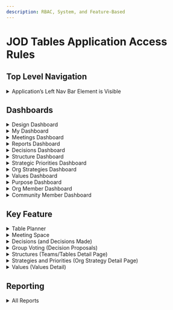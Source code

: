```yaml
---
description: RBAC, System, and Feature-Based
---
```


# JOD Tables Application Access Rules

## Top Level Navigation

<details>

<summary>Application’s Left Nav Bar Element is Visible</summary>

|                      | Super Admin | Org Admin | Designer | User |
| -------------------- | :---------: | :-------: | :------: | :--: |
| Design               |      ✅      |     ✅     |     ✅    |   ✅  |
| My Dashboard         |      ✅      |     ✅     |     ✅    |   ✅  |
| Meetings             |      ✅      |     ✅     |     ✅    |   ✅  |
| Reports              |      ✅      |     ✅     |     ✅    |   ✅  |
| Decisions🔒          |      ✅      |     ✅     |     ✅    |   ❌  |
| Structure🔒          |      ✅      |     ✅     |     ✅    |   ❌  |
| Strategic Priorities |      ✅      |     ✅     |     ✅    |   ✅  |
| Org Strategies       |      ✅      |     ✅     |     ✅    |   ✅  |
| Values               |      ✅      |     ✅     |     ✅    |   ✅  |
| Org Members🔒        |      ✅      |     ✅     |     ❌    |   ❌  |
| Community Mbrs🔒     |      ✅      |     ✅     |     ❌    |   ❌  |

</details>

## Dashboards

<details>

<summary>Design Dashboard</summary>

|                              | Super Admin | Org Admin | Designer |  User  |
| ---------------------------- | :---------: | :-------: | :------: | :----: |
| Can View                     |      ✅      |     ✅     |     ✅    |    ✅   |
| Can Click to Detail          |      ✅      |     ✅     |     ✅    | ❌ (??) |
| Can Filter                   |      ✅      |     ✅     |    ☑️    |   ☑️   |
| Can Sort                     |      ✅      |     ✅     |     ❌    |    ❌   |
| Create Record from Dashboard |      ◻️     |     ◻️    |    ◻️    |   ◻️   |
| Delete from Dashboard        |      ◻️     |     ◻️    |    ◻️    |   ◻️   |

{% hint style="info" %}
Notes:

1. ◻️ = N/A
2. ☑️ = partial capacity. Can show/hide Table Participants or Represented Groups
3. Sort = Tables and Teams only
4. ?? = Why Not
{% endhint %}

</details>

<details>

<summary>My Dashboard</summary>

|                              |     Super Admin     |      Org Admin      |       Designer      |         User        |
| ---------------------------- | :-----------------: | :-----------------: | :-----------------: | :-----------------: |
| Can View                     | <p>☑️</p><p>(p)</p> | <p>☑️</p><p>(p)</p> | <p>☑️</p><p>(p)</p> | <p>☑️</p><p>(p)</p> |
| Can Click to Detail          | <p>☑️</p><p>(p)</p> | <p>☑️</p><p>(p)</p> | <p>☑️</p><p>(p)</p> | <p>☑️</p><p>(p)</p> |
| Can Filter                   |          ✅          |          ✅          |          ✅          |          ✅          |
| Can Sort                     |          ◻️         |          ◻️         |          ◻️         |          ◻️         |
| Create Record from Dashboard |          ◻️         |          ◻️         |          ◻️         |          ◻️         |
| Delete from Dashboard        |          ◻️         |          ◻️         |          ◻️         |          ◻️         |

{% hint style="info" %}
Notes:

1. ◻️ = N/A
2. ☑️ = partial capacity: only for Teams/Table where the user is a participant
3. Filter = active vs inactive
4. All users can mark their Commitments as “Ready”
{% endhint %}

</details>

<details>

<summary>Meetings Dashboard</summary>

|                              |       Super Admin      |        Org Admin       |        Designer        |          User          |
| ---------------------------- | :--------------------: | :--------------------: | :--------------------: | :--------------------: |
| Can View                     |            ✅           |            ✅           |            ✅           |   <p>☑️</p><p>(p)</p>  |
| Can Click to Detail          |   <p>☑️</p><p>(p)</p>  |   <p>☑️</p><p>(p)</p>  |   <p>☑️</p><p>(p)</p>  |   <p>☑️</p><p>(p)</p>  |
| Can Filter                   |            ✅           |            ✅           |            ✅           |   <p>☑️</p><p>(p)</p>  |
| Can Sort                     |           ◻️           |           ◻️           |           ◻️           |           ◻️           |
| Create Record from Dashboard | <p>☑️</p><p>(p+gl)</p> | <p>☑️</p><p>(p+gl)</p> | <p>☑️</p><p>(p+gl)</p> | <p>☑️</p><p>(p+gl)</p> |
| Delete from Dashboard        |           ◻️           |           ◻️           |           ◻️           |           ◻️           |

{% hint style="info" %}
Notes:

1. ◻️ = N/A
2. ☑️ = partial capacity for view, filter, and click to: only for Groups where they are a participant
3. ☑️ = partial capacity for create from dashboard: only where User is GL for Groups where they are a participant
4. Filter = active vs inactive, user tables/teams, and meeting start time
{% endhint %}

</details>

<details>

<summary>Reports Dashboard</summary>

|                              | Super Admin | Org Admin | Designer | User |
| ---------------------------- | :---------: | :-------: | :------: | :--: |
| Can View                     |      ✅      |     ✅     |     ✅    |  ☑️  |
| Can Click to Detail          |      ✅      |     ✅     |     ✅    |  ☑️  |
| Can Filter                   |      ◻️     |     ◻️    |    ◻️    |  ◻️  |
| Can Sort                     |      ◻️     |     ◻️    |    ◻️    |  ◻️  |
| Create Record from Dashboard |      ◻️     |     ◻️    |    ◻️    |  ◻️  |
| Delete from Dashboard        |      ◻️     |     ◻️    |    ◻️    |  ◻️  |

{% hint style="info" %}
Notes:

1. ◻️ = N/A
2. ☑️ = partial capacity: Only Unlocked Reports (reports without 🔒 icon)
{% endhint %}

</details>

<details>

<summary>Decisions Dashboard</summary>

|                              |                Super Admin                |                 Org Admin                 |                  Designer                 | User |
| ---------------------------- | :---------------------------------------: | :---------------------------------------: | :---------------------------------------: | :--: |
| Can View                     |                     ✅                     |                     ✅                     |                     ✅                     |   ❌  |
| Update Record from Dashboard | <p>☑️</p><p>(p+gl)</p><p>(See note 3)</p> | <p>☑️</p><p>(p+gl)</p><p>(See note 3)</p> | <p>☑️</p><p>(p+gl)</p><p>(See note 3)</p> |   ❌  |
| Can Click to Detail          |           <p>☑️</p><p>(p+gl)</p>          |           <p>☑️</p><p>(p+gl)</p>          |           <p>☑️</p><p>(p+gl)</p>          |   ❌  |
| Can Filter                   |                     ✅                     |                     ✅                     |                     ✅                     |   ❌  |
| Can Sort                     |                     ◻️                    |                     ◻️                    |                     ◻️                    |  ◻️  |
| Create Record from Dashboard |                     ◻️                    |                     ◻️                    |                     ◻️                    |  ◻️  |
| Delete from Dashboard        |           <p>☑️</p><p>(p+gl)</p>          |           <p>☑️</p><p>(p+gl)</p>          |           <p>☑️</p><p>(p+gl)</p>          |   ❌  |

{% hint style="info" %}
Notes:

1. ◻️ = N/A
2. ☑️ = partial capacity:  only where User is GL for Groups where they are a participant (record deletion occurs via popup of decision record on page.
3. Also note that these users can update such records as well via a popup on the dashboard screen.
{% endhint %}

</details>

<details>

<summary>Structure Dashboard</summary>

|                              | Super Admin | Org Admin | Designer | User |
| ---------------------------- | :---------: | :-------: | :------: | :--: |
| Can View                     |      ✅      |     ✅     |     ✅    |   ❌  |
| Can Click to Detail          |      ✅      |     ✅     |     ✅    |   ❌  |
| Can Filter                   |      ✅      |     ✅     |     ✅    |   ❌  |
| Can Sort                     |      ✅      |     ✅     |     ✅    |   ❌  |
| Create Record from Dashboard |      ✅      |     ✅     |     ✅    |   ❌  |
| Delete from Dashboard        |      ◻️     |     ◻️    |    ◻️    |  ◻️  |

{% hint style="info" %}
Notes:

1. ◻️ = N/A
{% endhint %}

</details>

<details>

<summary>Strategic Priorities Dashboard</summary>

|                              | Super Admin | Org Admin | Designer | User |
| ---------------------------- | :---------: | :-------: | :------: | :--: |
| Can View                     |      ✅      |     ✅     |     ✅    |   ❌  |
| Can Click to Detail          |      ✅      |     ✅     |     ✅    |   ❌  |
| Can Filter                   |      ✅      |     ✅     |     ✅    |   ❌  |
| Can Sort                     |      ◻️     |     ◻️    |    ◻️    |  ◻️  |
| Create Record from Dashboard |      ◻️     |     ◻️    |    ◻️    |  ◻️  |
| Delete from Dashboard        |      ◻️     |     ◻️    |    ◻️    |  ◻️  |

{% hint style="info" %}
Notes:

1. ◻️ = N/A
{% endhint %}

</details>

<details>

<summary>Org Strategies Dashboard</summary>

|                              | Super Admin | Org Admin | Designer | User |
| ---------------------------- | :---------: | :-------: | :------: | :--: |
| Can View                     |      ✅      |     ✅     |     ✅    |   ✅  |
| Can Click to Detail          |      ✅      |     ✅     |     ✅    |   ✅  |
| Can Filter                   |      ✅      |     ✅     |     ✅    |   ✅  |
| Can Sort                     |      ✅      |     ✅     |     ❌    |   ❌  |
| Create Record from Dashboard |      ✅      |     ✅     |     ❌    |   ❌  |
| Delete from Dashboard        |      ◻️     |     ◻️    |    ◻️    |  ◻️  |

{% hint style="info" %}
Notes:

1. ◻️ = N/A
2. Filter = active vs inactive
{% endhint %}

</details>

<details>

<summary>Values Dashboard</summary>

|                              | Super Admin | Org Admin | Designer | User |
| ---------------------------- | :---------: | :-------: | :------: | :--: |
| Can View                     |      ✅      |     ✅     |     ✅    |   ✅  |
| Can Click to Detail          |      ✅      |     ✅     |     ✅    |   ✅  |
| Can Filter                   |      ✅      |     ✅     |     ✅    |   ✅  |
| Can Sort                     |      ✅      |     ✅     |     ❌    |   ❌  |
| Create Record from Dashboard |      ✅      |     ✅     |     ❌    |   ❌  |
| Delete from Dashboard        |      ◻️     |     ◻️    |    ◻️    |  ◻️  |

{% hint style="info" %}
Notes:

1. ◻️ = N/A
2. Filter = active vs inactive
{% endhint %}

</details>

<details>

<summary>Purpose Dashboard</summary>

|                              | Super Admin | Org Admin | Designer | User |
| ---------------------------- | :---------: | :-------: | :------: | :--: |
| Can View                     |      ✅      |     ✅     |     ✅    |   ✅  |
| Can Click to Detail          |      ◻️     |     ◻️    |    ◻️    |  ◻️  |
| Can Filter                   |      ✅      |     ✅     |     ❌    |   ❌  |
| Can Sort                     |      ◻️     |     ◻️    |    ◻️    |  ◻️  |
| Create Record from Dashboard |      ✅      |     ✅     |     ❌    |   ❌  |
| Delete from Dashboard        |      ◻️     |     ◻️    |    ◻️    |  ◻️  |

{% hint style="info" %}
Notes:

1. ◻️ = N/A
2. Filter = view previous versions
3. Records can be updated by the same groups that can create them from this dashboard (via a popup screen)
{% endhint %}

</details>

<details>

<summary>Org Member Dashboard</summary>

|                              | Super Admin | Org Admin | Designer | User |
| ---------------------------- | :---------: | :-------: | :------: | :--: |
| Can View                     |      ✅      |     ✅     |     ❌    |   ❌  |
| Can Click to Detail          |      ✅      |     ✅     |     ❌    |   ❌  |
| Can Filter                   |      ✅      |     ✅     |     ❌    |   ❌  |
| Can Sort                     |      ◻️     |     ◻️    |    ◻️    |  ◻️  |
| Create Record from Dashboard |      ✅      |     ✅     |     ❌    |   ❌  |
| Delete from Dashboard        |      ◻️     |     ◻️    |    ◻️    |  ◻️  |

{% hint style="info" %}
Notes:

1. ◻️ = N/A
2. Filter = active vs inactive, and search
{% endhint %}

</details>

<details>

<summary>Community Member Dashboard</summary>



|                              | Super Admin | Org Admin | Designer | User |
| ---------------------------- | :---------: | :-------: | :------: | :--: |
| Can View                     |      ✅      |     ✅     |     ❌    |   ❌  |
| Can Click to Detail          |      ✅      |     ✅     |     ❌    |   ❌  |
| Can Filter                   |      ✅      |     ✅     |     ❌    |   ❌  |
| Can Sort                     |      ◻️     |     ◻️    |    ◻️    |  ◻️  |
| Create Record from Dashboard |      ✅      |     ✅     |     ❌    |   ❌  |
| Delete from Dashboard        |      ◻️     |     ◻️    |    ◻️    |  ◻️  |

{% hint style="info" %}
Notes:

1. ◻️ = N/A
2. Filter = active vs inactive, and search
{% endhint %}

</details>

## Key Feature

<details>

<summary>Table Planner</summary>

{% hint style="info" %}
&#x20;<mark style="color:blue;">**GLOBAL RULE FOR THE TEAM/TABLE PLANNER**</mark>

<mark style="color:blue;">Users must be on a given Team/Table in order to access its Planner details page. The following grid identifies what the different roles can access on the Team/Table Planner page once there.</mark>&#x20;
{% endhint %}

<table><thead><tr><th></th><th width="181.65234375" align="center">Super Admin</th><th align="center">Org Admin</th><th align="center">Designer</th><th align="center">User</th></tr></thead><tbody><tr><td><mark style="color:blue;"><strong>SECTION:</strong></mark></td><td align="center"><mark style="color:blue;"><strong>Meetings</strong></mark>                               </td><td align="center"></td><td align="center"></td><td align="center"></td></tr><tr><td>READ Summary</td><td align="center">✅</td><td align="center">✅</td><td align="center">✅</td><td align="center">✅</td></tr><tr><td>READ Detail</td><td align="center">✅</td><td align="center">✅</td><td align="center">✅</td><td align="center">✅</td></tr><tr><td>Filter List</td><td align="center">✅</td><td align="center">✅</td><td align="center">✅</td><td align="center">✅</td></tr><tr><td>CREATE Record</td><td align="center"><p>☑️</p><p>(gl)</p></td><td align="center"><p>☑️</p><p>(gl)</p></td><td align="center"><p>☑️</p><p>(gl)</p></td><td align="center"><p>☑️</p><p>(gl)</p></td></tr><tr><td>UPDATE Record (from page)</td><td align="center"><p>☑️</p><p>(gl)</p><p>(See note:1)</p></td><td align="center"><p>☑️</p><p>(gl)</p><p>(See note:1)</p></td><td align="center"><p>☑️</p><p>(gl)</p><p>(See note:1)</p></td><td align="center"><p>☑️</p><p>(gl)</p><p>(See note:1)</p></td></tr><tr><td>Sort List</td><td align="center">◻️</td><td align="center">◻️</td><td align="center">◻️</td><td align="center">◻️</td></tr><tr><td>DELETE Record (from page)</td><td align="center">❌</td><td align="center">❌</td><td align="center">❌</td><td align="center">❌</td></tr><tr><td><mark style="color:blue;"><strong>SECTION:</strong></mark> </td><td align="center"><mark style="color:blue;"><strong>Actions</strong></mark>                                                                 </td><td align="center"></td><td align="center"></td><td align="center"></td></tr><tr><td>READ Summary</td><td align="center">✅</td><td align="center">✅</td><td align="center">✅</td><td align="center">✅</td></tr><tr><td>READ Detail</td><td align="center">✅</td><td align="center">✅</td><td align="center">✅</td><td align="center">✅</td></tr><tr><td>Filter List</td><td align="center">✅</td><td align="center">✅</td><td align="center">✅</td><td align="center">✅</td></tr><tr><td>CREATE Record</td><td align="center"><p>☑️</p><p>(gl)</p></td><td align="center"><p>☑️</p><p>(gl)</p></td><td align="center"><p>☑️</p><p>(gl)</p></td><td align="center"><p>☑️</p><p>(gl)</p></td></tr><tr><td>UPDATE Record (from page)</td><td align="center"><p>☑️</p><p>(gl)</p></td><td align="center"><p>☑️</p><p>(gl)</p></td><td align="center"><p>☑️</p><p>(gl)</p></td><td align="center"><p>☑️</p><p>(gl)</p></td></tr><tr><td>Sort List</td><td align="center"><p>☑️</p><p>(gl)</p></td><td align="center"><p>☑️</p><p>(gl)</p></td><td align="center"><p>☑️</p><p>(gl)</p></td><td align="center"><p>☑️</p><p>(gl)</p></td></tr><tr><td>DELETE Record (from page)</td><td align="center"><p>☑️</p><p>(gl)</p></td><td align="center"><p>☑️</p><p>(gl)</p></td><td align="center"><p>☑️</p><p>(gl)</p></td><td align="center"><p>☑️</p><p>(gl)</p></td></tr><tr><td><mark style="color:blue;"><strong>SECTION:</strong></mark> </td><td align="center"><mark style="color:blue;"><strong>Open Commitments</strong></mark>   </td><td align="center"></td><td align="center"></td><td align="center"></td></tr><tr><td>READ Summary</td><td align="center">✅</td><td align="center">✅</td><td align="center">✅</td><td align="center">✅</td></tr><tr><td>READ Detail</td><td align="center">✅</td><td align="center">✅</td><td align="center">✅</td><td align="center">✅</td></tr><tr><td>Filter List</td><td align="center">◻️</td><td align="center">◻️</td><td align="center">◻️</td><td align="center">◻️</td></tr><tr><td>CREATE Record</td><td align="center">❌</td><td align="center">❌</td><td align="center">❌</td><td align="center">❌</td></tr><tr><td>UPDATE Record (from page)</td><td align="center">❌</td><td align="center">❌</td><td align="center">❌</td><td align="center">❌</td></tr><tr><td>Sort List</td><td align="center">◻️</td><td align="center">◻️</td><td align="center">◻️</td><td align="center">◻️</td></tr><tr><td>DELETE Record (from page)</td><td align="center">❌</td><td align="center">❌</td><td align="center">❌</td><td align="center">❌</td></tr><tr><td><mark style="color:blue;"><strong>SECTION:</strong></mark> </td><td align="center"><mark style="color:blue;"><strong>Decisions</strong></mark>                                 </td><td align="center"></td><td align="center"></td><td align="center"></td></tr><tr><td>READ Summary</td><td align="center">✅</td><td align="center">✅</td><td align="center">✅</td><td align="center">✅</td></tr><tr><td>READ Detail</td><td align="center">✅</td><td align="center">✅</td><td align="center">✅</td><td align="center">✅</td></tr><tr><td>Filter List</td><td align="center">✅</td><td align="center">✅</td><td align="center">✅</td><td align="center">✅</td></tr><tr><td>CREATE Record</td><td align="center">❌</td><td align="center">❌</td><td align="center">❌</td><td align="center">❌</td></tr><tr><td>UPDATE Record (from page)</td><td align="center"><p>☑️</p><p>(gl)</p></td><td align="center"><p>☑️</p><p>(gl)</p></td><td align="center"><p>☑️</p><p>(gl)</p></td><td align="center"><p>☑️</p><p>(gl)</p></td></tr><tr><td>Sort List</td><td align="center">◻️</td><td align="center">◻️</td><td align="center">◻️</td><td align="center">◻️</td></tr><tr><td>DELETE Record (from page)</td><td align="center"><p>☑️</p><p>(gl)</p></td><td align="center"><p>☑️</p><p>(gl)</p></td><td align="center"><p>☑️</p><p>(gl)</p></td><td align="center"><p>☑️</p><p>(gl)</p></td></tr><tr><td><mark style="color:blue;"><strong>SECTION:</strong></mark> </td><td align="center"><mark style="color:blue;"><strong>Linked Documents</strong></mark>             </td><td align="center"></td><td align="center"></td><td align="center"></td></tr><tr><td>READ Summary</td><td align="center">✅</td><td align="center">✅</td><td align="center">✅</td><td align="center">✅</td></tr><tr><td>READ Detail</td><td align="center">✅</td><td align="center">✅</td><td align="center">✅</td><td align="center">✅</td></tr><tr><td>Filter List</td><td align="center">✅</td><td align="center">✅</td><td align="center">✅</td><td align="center">✅</td></tr><tr><td>CREATE Record</td><td align="center"><p>☑️</p><p>(gl)</p></td><td align="center"><p>☑️</p><p>(gl)</p></td><td align="center"><p>☑️</p><p>(gl)</p></td><td align="center"><p>☑️</p><p>(gl)</p></td></tr><tr><td>UPDATE Record (from page)</td><td align="center"><p>✅??</p><p>(See note:2)</p></td><td align="center"><p>✅??</p><p>(See note:2)</p></td><td align="center"><p>✅??</p><p>(See note:2)</p></td><td align="center"><p>✅??</p><p>(See note:2)</p></td></tr><tr><td>Sort List</td><td align="center">✅</td><td align="center">✅</td><td align="center">✅</td><td align="center">✅</td></tr><tr><td>DELETE Record (from page)</td><td align="center"><p>✅??</p><p>(See note:2)</p></td><td align="center"><p>✅??</p><p>(See note:2)</p></td><td align="center"><p>✅??</p><p>(See note:2)</p></td><td align="center"><p>✅??</p><p>(See note:2)</p></td></tr></tbody></table>

{% hint style="info" %}
Notes:

1. Meeting Name only
2. Should be gl only
{% endhint %}

</details>

<details>

<summary>Meeting Space</summary>

{% hint style="info" %}
&#x20;<mark style="color:blue;">**GLOBAL RULE FOR MEETINGS**</mark>

<mark style="color:blue;">Users must be on a given Team/Table in order to access its meeting details page. The following grid identifies what the different roles can access on the Meeting Space page once there.</mark>&#x20;
{% endhint %}

<table><thead><tr><th></th><th width="166.93359375" align="center">Super Admin</th><th align="center">Org Admin</th><th align="center">Designer</th><th align="center">User</th></tr></thead><tbody><tr><td><mark style="color:blue;"><strong>AREA:</strong></mark></td><td align="center"><mark style="color:blue;"><strong>Entire Meeting</strong></mark>                       </td><td align="center"><mark style="color:blue;"><strong>Record</strong></mark></td><td align="center"></td><td align="center"></td></tr><tr><td>CREATE</td><td align="center"><p>☑️</p><p>(gl)</p></td><td align="center"><p>☑️</p><p>(gl)</p></td><td align="center"><p>☑️</p><p>(gl)</p></td><td align="center"><p>☑️</p><p>(gl)</p></td></tr><tr><td>DELETE</td><td align="center"><p>☑️</p><p>(gl)</p></td><td align="center"><p>☑️</p><p>(gl)</p></td><td align="center"><p>☑️</p><p>(gl)</p></td><td align="center"><p>☑️</p><p>(gl)</p></td></tr><tr><td><mark style="color:blue;"><strong>SECTION:</strong></mark> </td><td align="center"><mark style="color:blue;"><strong>Left Pane</strong></mark>                     </td><td align="center"></td><td align="center"></td><td align="center"></td></tr><tr><td>READ Summary</td><td align="center">✅</td><td align="center">✅</td><td align="center">✅</td><td align="center">✅</td></tr><tr><td>READ Detail</td><td align="center">✅</td><td align="center">✅</td><td align="center">✅</td><td align="center">✅</td></tr><tr><td>Filter List</td><td align="center">◻️</td><td align="center">◻️</td><td align="center">◻️</td><td align="center">◻️</td></tr><tr><td>CREATE Record</td><td align="center">◻️</td><td align="center">◻️</td><td align="center">◻️</td><td align="center">◻️</td></tr><tr><td>UPDATE Record (from page)</td><td align="center">◻️</td><td align="center">◻️</td><td align="center">◻️</td><td align="center">◻️</td></tr><tr><td>Sort List</td><td align="center">◻️</td><td align="center">◻️</td><td align="center">◻️</td><td align="center">◻️</td></tr><tr><td>DELETE Record (from page)</td><td align="center">◻️</td><td align="center">◻️</td><td align="center">◻️</td><td align="center">◻️</td></tr><tr><td><mark style="color:blue;"><strong>SECTION:</strong></mark> </td><td align="center"><mark style="color:blue;"><strong>Meeting Logistics</strong></mark>       </td><td align="center"></td><td align="center"></td><td align="center"></td></tr><tr><td>READ Summary</td><td align="center">✅</td><td align="center">✅</td><td align="center">✅</td><td align="center">✅</td></tr><tr><td>READ Detail</td><td align="center">✅</td><td align="center">✅</td><td align="center">✅</td><td align="center">✅</td></tr><tr><td>Filter List</td><td align="center">◻️</td><td align="center">◻️</td><td align="center">◻️</td><td align="center">◻️</td></tr><tr><td>CREATE Record</td><td align="center">◻️</td><td align="center">◻️</td><td align="center">◻️</td><td align="center">◻️</td></tr><tr><td>UPDATE Record (from page)</td><td align="center"><p>☑️</p><p>(gl)</p></td><td align="center"><p>☑️</p><p>(gl)</p></td><td align="center"><p>☑️</p><p>(gl)</p></td><td align="center"><p>☑️</p><p>(gl)</p></td></tr><tr><td>Sort List</td><td align="center">◻️</td><td align="center">◻️</td><td align="center">◻️</td><td align="center">◻️</td></tr><tr><td>DELETE Record (from page)</td><td align="center">◻️</td><td align="center">◻️</td><td align="center">◻️</td><td align="center">◻️</td></tr><tr><td><mark style="color:blue;"><strong>SECTION:</strong></mark> </td><td align="center"><mark style="color:blue;"><strong>Meeting Purpose</strong></mark>         </td><td align="center"></td><td align="center"></td><td align="center"></td></tr><tr><td>READ Summary</td><td align="center">✅</td><td align="center">✅</td><td align="center">✅</td><td align="center">✅</td></tr><tr><td>READ Detail</td><td align="center">✅</td><td align="center">✅</td><td align="center">✅</td><td align="center">✅</td></tr><tr><td>Filter List</td><td align="center">◻️</td><td align="center">◻️</td><td align="center">◻️</td><td align="center">◻️</td></tr><tr><td>CREATE Record</td><td align="center">◻️</td><td align="center">◻️</td><td align="center">◻️</td><td align="center">◻️</td></tr><tr><td>UPDATE Record (from page)</td><td align="center"><p>☑️</p><p>(gl)</p></td><td align="center"><p>☑️</p><p>(gl)</p></td><td align="center"><p>☑️</p><p>(gl)</p></td><td align="center"><p>☑️</p><p>(gl)</p></td></tr><tr><td>Sort List</td><td align="center">◻️</td><td align="center">◻️</td><td align="center">◻️</td><td align="center">◻️</td></tr><tr><td>DELETE Record (from page)</td><td align="center">◻️</td><td align="center">◻️</td><td align="center">◻️</td><td align="center">◻️</td></tr><tr><td><mark style="color:blue;"><strong>SECTION:</strong></mark> </td><td align="center"><mark style="color:blue;"><strong>Agenda Topics</strong></mark>           </td><td align="center"></td><td align="center"></td><td align="center"></td></tr><tr><td>READ Summary</td><td align="center">✅</td><td align="center">✅</td><td align="center">✅</td><td align="center">✅</td></tr><tr><td>READ Detail</td><td align="center">✅</td><td align="center">✅</td><td align="center">✅</td><td align="center">✅</td></tr><tr><td>Filter List</td><td align="center">◻️</td><td align="center">◻️</td><td align="center">◻️</td><td align="center">◻️</td></tr><tr><td>CREATE Record</td><td align="center"><p>☑️</p><p>(gl)</p></td><td align="center"><p>☑️</p><p>(gl)</p></td><td align="center"><p>☑️</p><p>(gl)</p></td><td align="center"><p>☑️</p><p>(gl)</p></td></tr><tr><td>UPDATE Record (from page)</td><td align="center"><p>☑️</p><p>(gl)</p></td><td align="center"><p>☑️</p><p>(gl)</p></td><td align="center"><p>☑️</p><p>(gl)</p></td><td align="center"><p>☑️</p><p>(gl)</p></td></tr><tr><td>Sort List</td><td align="center"><p>☑️</p><p>(gl)</p></td><td align="center"><p>☑️</p><p>(gl)</p></td><td align="center"><p>☑️</p><p>(gl)</p></td><td align="center"><p>☑️</p><p>(gl)</p></td></tr><tr><td>DELETE Record (from page)</td><td align="center"><p>☑️</p><p>(gl)</p></td><td align="center"><p>☑️</p><p>(gl)</p></td><td align="center"><p>☑️</p><p>(gl)</p></td><td align="center"><p>☑️</p><p>(gl)</p></td></tr><tr><td><mark style="color:blue;"><strong>SECTION:</strong></mark> </td><td align="center"><mark style="color:blue;"><strong>Linked Documents</strong></mark>      </td><td align="center"></td><td align="center"></td><td align="center"></td></tr><tr><td>READ Summary</td><td align="center">✅</td><td align="center">✅</td><td align="center">✅</td><td align="center">✅</td></tr><tr><td>READ Detail</td><td align="center">✅</td><td align="center">✅</td><td align="center">✅</td><td align="center">✅</td></tr><tr><td>Filter List</td><td align="center">◻️</td><td align="center">◻️</td><td align="center">◻️</td><td align="center">◻️</td></tr><tr><td>CREATE Record</td><td align="center"><p>☑️</p><p>(gl)</p></td><td align="center"><p>☑️</p><p>(gl)</p></td><td align="center"><p>☑️</p><p>(gl)</p></td><td align="center"><p>☑️</p><p>(gl)</p></td></tr><tr><td>UPDATE Record (from page)</td><td align="center">❌</td><td align="center">❌</td><td align="center">❌</td><td align="center">❌</td></tr><tr><td>Sort List</td><td align="center">❌</td><td align="center">❌</td><td align="center">❌</td><td align="center">❌</td></tr><tr><td>DELETE Record (from page)</td><td align="center">❌</td><td align="center">❌</td><td align="center">❌</td><td align="center">❌</td></tr><tr><td>Link / Unlink Record</td><td align="center"><p>☑️</p><p>(gl)</p></td><td align="center"><p>☑️</p><p>(gl)</p></td><td align="center"><p>☑️</p><p>(gl)</p></td><td align="center"><p>☑️</p><p>(gl)</p></td></tr><tr><td><mark style="color:blue;"><strong>SECTION:</strong></mark> </td><td align="center"><mark style="color:blue;"><strong>Decision Making</strong></mark>            </td><td align="center"></td><td align="center"></td><td align="center"></td></tr><tr><td>READ Summary</td><td align="center">✅</td><td align="center">✅</td><td align="center">✅</td><td align="center">✅</td></tr><tr><td>READ Detail</td><td align="center">✅</td><td align="center">✅</td><td align="center">✅</td><td align="center">✅</td></tr><tr><td>Filter List</td><td align="center">◻️</td><td align="center">◻️</td><td align="center">◻️</td><td align="center">◻️</td></tr><tr><td>CREATE Record</td><td align="center"><p>☑️</p><p>(gl)</p></td><td align="center"><p>☑️</p><p>(gl)</p></td><td align="center"><p>☑️</p><p>(gl)</p></td><td align="center"><p>☑️</p><p>(gl)</p></td></tr><tr><td>UPDATE Record (from page)</td><td align="center"><p>☑️</p><p>(gl)</p></td><td align="center"><p>☑️</p><p>(gl)</p></td><td align="center"><p>☑️</p><p>(gl)</p></td><td align="center"><p>☑️</p><p>(gl)</p></td></tr><tr><td>Sort List</td><td align="center">◻️</td><td align="center">◻️</td><td align="center">◻️</td><td align="center">◻️</td></tr><tr><td>DELETE Record (from page)</td><td align="center"><p>☑️</p><p>(gl)</p></td><td align="center"><p>☑️</p><p>(gl)</p></td><td align="center"><p>☑️</p><p>(gl)</p></td><td align="center"><p>☑️</p><p>(gl)</p></td></tr><tr><td><mark style="color:blue;"><strong>SECTION:</strong></mark> </td><td align="center"><mark style="color:blue;"><strong>Commitments</strong></mark>               </td><td align="center"></td><td align="center"></td><td align="center"></td></tr><tr><td>READ Summary</td><td align="center">✅</td><td align="center">✅</td><td align="center">✅</td><td align="center">✅</td></tr><tr><td>READ Detail</td><td align="center">✅</td><td align="center">✅</td><td align="center">✅</td><td align="center">✅</td></tr><tr><td>Filter List</td><td align="center">◻️</td><td align="center">◻️</td><td align="center">◻️</td><td align="center">◻️</td></tr><tr><td>CREATE Record</td><td align="center"><p>☑️</p><p>(gl)</p></td><td align="center"><p>☑️</p><p>(gl)</p></td><td align="center"><p>☑️</p><p>(gl)</p></td><td align="center"><p>☑️</p><p>(gl)</p></td></tr><tr><td>UPDATE Record (from page)</td><td align="center"><p>☑️</p><p>(gl)</p></td><td align="center"><p>☑️</p><p>(gl)</p></td><td align="center"><p>☑️</p><p>(gl)</p></td><td align="center"><p>☑️</p><p>(gl)</p></td></tr><tr><td>Sort List</td><td align="center"><p>☑️</p><p>(gl)</p></td><td align="center"><p>☑️</p><p>(gl)</p></td><td align="center"><p>☑️</p><p>(gl)</p></td><td align="center"><p>☑️</p><p>(gl)</p></td></tr><tr><td>DELETE Record (from page)</td><td align="center"><p>☑️</p><p>(gl)</p></td><td align="center"><p>☑️</p><p>(gl)</p></td><td align="center"><p>☑️</p><p>(gl)</p></td><td align="center"><p>☑️</p><p>(gl)</p></td></tr><tr><td><mark style="color:blue;"><strong>SECTION:</strong></mark> </td><td align="center"><mark style="color:blue;"><strong>Meeting Notes</strong></mark>              </td><td align="center"></td><td align="center"></td><td align="center"></td></tr><tr><td>READ Summary</td><td align="center">✅</td><td align="center">✅</td><td align="center">✅</td><td align="center">✅</td></tr><tr><td>READ Detail</td><td align="center">✅</td><td align="center">✅</td><td align="center">✅</td><td align="center">✅</td></tr><tr><td>Filter List</td><td align="center">◻️</td><td align="center">◻️</td><td align="center">◻️</td><td align="center">◻️</td></tr><tr><td>CREATE Record</td><td align="center">◻️</td><td align="center">◻️</td><td align="center">◻️</td><td align="center">◻️</td></tr><tr><td>UPDATE Record (from page)</td><td align="center"><p>☑️</p><p>(See note:1)</p></td><td align="center"><p>☑️</p><p>(See note:1)</p></td><td align="center"><p>☑️</p><p>(See note:1)</p></td><td align="center"><p>☑️</p><p>(See note:1)</p></td></tr><tr><td>Sort List</td><td align="center">◻️</td><td align="center">◻️</td><td align="center">◻️</td><td align="center">◻️</td></tr><tr><td>DELETE Record (from page)</td><td align="center">◻️</td><td align="center">◻️</td><td align="center">◻️</td><td align="center">◻️</td></tr><tr><td><mark style="color:blue;"><strong>OTHER</strong></mark> </td><td align="center"><mark style="color:blue;"><strong>Meeting Space</strong></mark>            </td><td align="center"><mark style="color:blue;"><strong>Functionality</strong></mark></td><td align="center"></td><td align="center"></td></tr><tr><td>Email Meeting Agenda</td><td align="center"><p>☑️</p><p>(gl)</p></td><td align="center"><p>☑️</p><p>(gl)</p></td><td align="center"><p>☑️</p><p>(gl)</p></td><td align="center"><p>☑️</p><p>(gl)</p></td></tr><tr><td>Email Meeting Results</td><td align="center"><p>☑️</p><p>(gl)</p></td><td align="center"><p>☑️</p><p>(gl)</p></td><td align="center"><p>☑️</p><p>(gl)</p></td><td align="center"><p>☑️</p><p>(gl)</p></td></tr><tr><td>Create Capture Board</td><td align="center"><p>☑️</p><p>(gl)</p></td><td align="center"><p>☑️</p><p>(gl)</p></td><td align="center"><p>☑️</p><p>(gl)</p></td><td align="center"><p>☑️</p><p>(gl)</p></td></tr><tr><td>Access Capture Board</td><td align="center"><p>☑️</p><p>(See note:2)</p></td><td align="center"><p>☑️</p><p>(See note:2)</p></td><td align="center"><p>☑️</p><p>(See note:2)</p></td><td align="center"><p>☑️</p><p>(See note:2)</p></td></tr><tr><td>Access Voting Room</td><td align="center">✅</td><td align="center">✅</td><td align="center">✅</td><td align="center">✅</td></tr><tr><td>Access Planner</td><td align="center">✅</td><td align="center">✅</td><td align="center">✅</td><td align="center">✅</td></tr><tr><td>Pull Users to Meeting Space</td><td align="center"><p>☑️</p><p>(gl)</p></td><td align="center"><p>☑️</p><p>(gl)</p></td><td align="center"><p>☑️</p><p>(gl)</p></td><td align="center"><p>☑️</p><p>(gl)</p></td></tr><tr><td>Download Meeting Space info</td><td align="center">✅</td><td align="center">✅</td><td align="center">✅</td><td align="center">✅</td></tr></tbody></table>

{% hint style="info" %}
Notes:

1. With Note Taker Permission
2. Once a GL has created an initial Capture Board
{% endhint %}

</details>

<details>

<summary>Decisions (and Decisions Made)</summary>

{% hint style="info" %}
&#x20;<mark style="color:blue;">**GLOBAL RULE FOR DECISION MAKING**</mark>

<mark style="color:blue;">Decisions can only be made within a meeting:</mark>

1. <mark style="color:blue;">a realtime decision made in realtime during a meeting from within a MEETING SPACE</mark>
2. <mark style="color:blue;">a vote decision made from within the GROUP VOTING space</mark> &#x20;

<mark style="color:blue;">The grid below focus on permissions for both. For both the User must be a Group Lead for the team/table they wish to create, update, or delete a decision-made record.</mark>&#x20;
{% endhint %}

**Realtime Decision And Decision From Voting**

|                    |      Super Admin     |       Org Admin      |       Designer       |         User         |
| ------------------ | :------------------: | :------------------: | :------------------: | :------------------: |
| Can View Records   |           ✅          |           ✅          |           ✅          |          ☑️          |
| Can Create Record  | <p>☑️</p><p>(gl)</p> | <p>☑️</p><p>(gl)</p> | <p>☑️</p><p>(gl)</p> | <p>☑️</p><p>(gl)</p> |
| Can Update Records | <p>☑️</p><p>(gl)</p> | <p>☑️</p><p>(gl)</p> | <p>☑️</p><p>(gl)</p> | <p>☑️</p><p>(gl)</p> |
| Can Delete Records | <p>☑️</p><p>(gl)</p> | <p>☑️</p><p>(gl)</p> | <p>☑️</p><p>(gl)</p> | <p>☑️</p><p>(gl)</p> |

{% hint style="info" %}
Notes:

1. ☑️ = Requires user to be a participant of the table they wish to view decision-made records for.&#x20;
{% endhint %}

</details>

<details>

<summary>Group Voting  (Decision Proposals)</summary>

{% hint style="info" %}
&#x20;<mark style="color:blue;">**GLOBAL RULE FOR GROUP VOTING**</mark>

<mark style="color:blue;">A proposal to be voted on must be initiated by a Group Lead for a given Team/Table.  Once initiated, a Vote Administrator can be assigned by a GL to administer the vote for a given proposal. However, the Vote Administrator can be ANY User within the organization (they DO NOT have to be a Team/Table participant or a GL). The Team/Table GL is the only one who can make changes to the Vote Administrator.</mark>&#x20;
{% endhint %}

|            |      Super Admin     |       Org Admin      |       Designer       |         User         |
| ---------- | :------------------: | :------------------: | :------------------: | :------------------: |
| Can View   |          ☑️          |          ☑️          |          ☑️          |          ☑️          |
| Can Create | <p>☑️</p><p>(gl)</p> | <p>☑️</p><p>(gl)</p> | <p>☑️</p><p>(gl)</p> | <p>☑️</p><p>(gl)</p> |
| Can Update | <p>☑️</p><p>(gl)</p> | <p>☑️</p><p>(gl)</p> | <p>☑️</p><p>(gl)</p> | <p>☑️</p><p>(gl)</p> |
| Can Delete | <p>☑️</p><p>(gl)</p> | <p>☑️</p><p>(gl)</p> | <p>☑️</p><p>(gl)</p> | <p>☑️</p><p>(gl)</p> |
| Can Vote   |          ☑️          |          ☑️          |          ☑️          |          ☑️          |

{% hint style="info" %}
Notes:

1. ☑️ = Requires user to be a participant of the proposal Team/Table&#x20;
{% endhint %}

</details>

<details>

<summary>Structures (Teams/Tables Detail Page)</summary>

{% hint style="info" %}
&#x20;<mark style="color:blue;">**GLOBAL RULE FOR STRUCTURES**</mark>

1. <mark style="color:blue;">Structure can only be created from the Organizational Structure summary page or from the initial JOD Onboarder screen.</mark>&#x20;
2. <mark style="color:blue;">Structure information can only be changed from the Team/Table details page or from the initial JOD Onboarder screen.</mark> &#x20;
{% endhint %}

|                        |          Super Admin         |           Org Admin          |           Designer           | User |
| ---------------------- | :--------------------------: | :--------------------------: | :--------------------------: | :--: |
| Can View Page & Detail |               ✅              |               ✅              |               ✅              |   ❌  |
| Can Create Record      | <p>☑️</p><p>(See Note 1)</p> | <p>☑️</p><p>(See Note 1)</p> | <p>☑️</p><p>(See Note 1)</p> |   ❌  |
| Can Update Records     |               ✅              |               ✅              |               ✅              |   ❌  |
| Can Delete Records     |               ✅              |               ✅              |               ❌              |   ❌  |
| Can Close a Team/Table |               ✅              |               ✅              |               ❌              |   ❌  |

{% hint style="info" %}
Notes:

1. ☑️ = These Users can create Teams/Tables, but such creation must occur outside of the detail page. See Global Rules above.
{% endhint %}

</details>

<details>

<summary>Strategies and Priorities  (Org Strategy Detail Page)</summary>

{% hint style="info" %}
&#x20;<mark style="color:blue;">**GLOBAL RULE FOR ORG STRATEGIES**</mark>

1. <mark style="color:blue;">Strategies can only be created from the Org Strategy summary page or from the initial JOD Onboarder screen.</mark>&#x20;
2. <mark style="color:blue;">Strategy information can only be changed from the Org Strategy details page or from the initial JOD Onboarder screen.</mark> &#x20;
3. <mark style="color:blue;">These rules also apply to Strategic Priorities which are part of an Org Strategy.</mark>
{% endhint %}

<table data-header-hidden><thead><tr><th width="159.5859375"></th><th align="center"></th><th align="center"></th><th align="center"></th><th align="center"></th></tr></thead><tbody><tr><td></td><td align="center">Super Admin</td><td align="center">Org Admin</td><td align="center">Designer</td><td align="center">User</td></tr><tr><td>Can View Page &#x26; Detail</td><td align="center">✅</td><td align="center">✅</td><td align="center">✅</td><td align="center">✅</td></tr><tr><td>Can Create Record</td><td align="center"><p>☑️</p><p>(See Note 1)</p></td><td align="center"><p>☑️</p><p>(See Note 1)</p></td><td align="center">❌</td><td align="center">❌</td></tr><tr><td>Can Update Records</td><td align="center">✅</td><td align="center">✅</td><td align="center">❌</td><td align="center">❌</td></tr><tr><td>Can Delete Records</td><td align="center">✅</td><td align="center">✅</td><td align="center">❌</td><td align="center">❌</td></tr><tr><td>View Strategy Strength Review Indicator Summary Tool</td><td align="center">✅</td><td align="center">✅</td><td align="center">✅</td><td align="center">✅</td></tr><tr><td>View Strategy Strength Review Detail</td><td align="center">✅</td><td align="center">✅</td><td align="center">❌</td><td align="center">❌</td></tr><tr><td>Update Strategy Strength Review Indicator Record</td><td align="center">✅</td><td align="center">✅</td><td align="center">❌</td><td align="center">❌</td></tr></tbody></table>

{% hint style="info" %}
Notes:

1. ☑️ = These Users can create Org Strategies, but such creation must occur outside of the detail page. See Global Rules above.
{% endhint %}

</details>

<details>

<summary>Values  (Values Detail)</summary>

{% hint style="info" %}
&#x20;<mark style="color:blue;">**GLOBAL RULE FOR VALUES**</mark>

1. <mark style="color:blue;">Values can only be created from the Values summary page.</mark>&#x20;
2. <mark style="color:blue;">Values information can only be changed from the Values detail popup.</mark> &#x20;
{% endhint %}

|                        |          Super Admin         |           Org Admin          | Designer | User |
| ---------------------- | :--------------------------: | :--------------------------: | :------: | :--: |
| Can View Record Detail |               ✅              |               ✅              |     ✅    |   ✅  |
| Can Create Record      | <p>☑️</p><p>(See Note 1)</p> | <p>☑️</p><p>(See Note 1)</p> |     ❌    |   ❌  |
| Can Update Records     |               ✅              |               ✅              |    ✅??   |  ✅?? |
| Can Delete Records     |               ✅              |               ✅              |    ✅??   |  ✅?? |

{% hint style="info" %}
Notes:

1. ☑️ = These Users can create Org Strategies, but such creation must occur outside of the detail page. See Global Rules above.
2. ?? = Issue (needs to be fixed)
{% endhint %}

</details>

## Reporting

<details>

<summary>All Reports</summary>

All Reports <mark style="color:red;">**WITHOUT**</mark> The 🔒 Emoji Next To The Report Name

|          | Super Admin | Org Admin | Designer |         User        |
| -------- | :---------: | :-------: | :------: | :-----------------: |
| Can View |      ✅      |     ✅     |     ✅    | <p>☑️</p><p>(p)</p> |

***

All Reports <mark style="color:green;">**WITH**</mark> The 🔒 Emoji Next To The Report Name

|          | Super Admin | Org Admin | Designer | User |
| -------- | :---------: | :-------: | :------: | :--: |
| Can View |      ✅      |     ✅     |     ✅    |   ❌  |

{% hint style="info" %}
Notes:

1. ☑️  For Table/Team based reports Users can only view reports for Teams/Tables for which they are a participant.&#x20;
{% endhint %}

</details>
